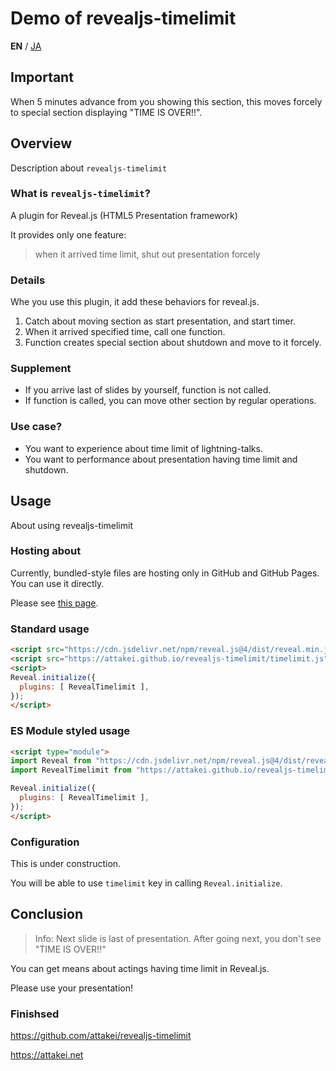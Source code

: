# Demo of revealjs-timelimit

**EN** / [JA](./index-ja.html)



## Important

When 5 minutes advance from you showing this section, this moves forcely to special section displaying "TIME IS OVER!!".



## Overview

Description about `revealjs-timelimit`


### What is `revealjs-timelimit`?

A plugin for Reveal.js (HTML5 Presentation framework)

It provides only one feature:

> when it arrived time limit, shut out presentation forcely


### Details

Whe you use this plugin, it add these behaviors for reveal.js.

1. Catch about moving section as start presentation, and start timer.
1. When it arrived specified time, call one function.
1. Function creates special section about shutdown and move to it forcely.


### Supplement

* If you arrive last of slides by yourself, function is not called.
* If function is called, you can move other section by regular operations.


### Use case?

* You want to experience about time limit of lightning-talks.
* You want to performance about presentation having time limit and shutdown.



## Usage

About using revealjs-timelimit


### Hosting about

Currently, bundled-style files are hosting only in GitHub and GitHub Pages.
You can use it directly.

Please see [this page](https://github.com/attakei/revealjs-timelimit/tree/gh-pages).



### Standard usage

```html
<script src="https://cdn.jsdelivr.net/npm/reveal.js@4/dist/reveal.min.js"></script>
<script src="https://attakei.github.io/revealjs-timelimit/timelimit.js"></script>
<script>
Reveal.initialize({
  plugins: [ RevealTimelimit ],
});
</script>
```


### ES Module styled usage

```html
<script type="module">
import Reveal from "https://cdn.jsdelivr.net/npm/reveal.js@4/dist/reveal.min.js";
import RevealTimelimit from "https://attakei.github.io/revealjs-timelimit/timelimit.js";

Reveal.initialize({
  plugins: [ RevealTimelimit ],
});
</script>
```


### Configuration

This is under construction.

You will be able to use `timelimit` key in calling `Reveal.initialize`.



## Conclusion

> Info: Next slide is last of presentation. After going next, you don't see "TIME IS OVER!!"

You can get means about actings having time limit in Reveal.js.

Please use your presentation!



### Finishsed

https://github.com/attakei/revealjs-timelimit

https://attakei.net
